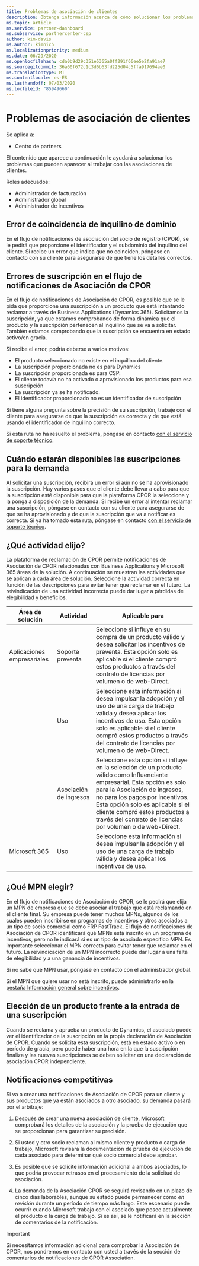 ```yaml
---
title: Problemas de asociación de clientes
description: Obtenga información acerca de cómo solucionar los problemas que surgen al trabajar con las asociaciones de clientes de los asociados de registro (CPOR).
ms.topic: article
ms.service: partner-dashboard
ms.subservice: partnercenter-csp
author: kim-davis
ms.author: kimnich
ms.localizationpriority: medium
ms.date: 06/29/2020
ms.openlocfilehash: cda0b9d29c351e5365a0ff291f66ee5e2fa91ae7
ms.sourcegitcommit: 36a60f672c1c3d6b63fd225d04c5ffa917694ae0
ms.translationtype: MT
ms.contentlocale: es-ES
ms.lasthandoff: 07/03/2020
ms.locfileid: "85949660"
---
```

# <a name="customer-association-issues"></a>Problemas de asociación de clientes

Se aplica a:

- Centro de partners

El contenido que aparece a continuación le ayudará a solucionar los problemas que pueden aparecer al trabajar con las asociaciones de clientes.

Roles adecuados:

- Administrador de facturación
- Administrador global
- Administrador de incentivos

## <a name="domain-tenant-mismatch"></a>Error de coincidencia de inquilino de dominio

En el flujo de notificaciones de asociación del socio de registro (CPOR), se le pedirá que proporcione el identificador y el subdominio del inquilino del cliente. Si recibe un error que indica que no coinciden, póngase en contacto con su cliente para asegurarse de que tiene los detalles correctos.

## <a name="subscription-errors-in-the-cpor-association-claim-flow"></a>Errores de suscripción en el flujo de notificaciones de Asociación de CPOR

En el flujo de notificaciones de Asociación de CPOR, es posible que se le pida que proporcione una suscripción a un producto que está intentando reclamar a través de Business Applications (Dynamics 365). Solicitamos la suscripción, ya que estamos comprobando de forma dinámica que el producto y la suscripción pertenecen al inquilino que se va a solicitar. También estamos comprobando que la suscripción se encuentra en estado activo/en gracia.

Si recibe el error, podría deberse a varios motivos:

- El producto seleccionado no existe en el inquilino del cliente.
- La suscripción proporcionada no es para Dynamics
- La suscripción proporcionada es para CSP.
- El cliente todavía no ha activado o aprovisionado los productos para esa suscripción
- La suscripción ya se ha notificado.
- El identificador proporcionado no es un identificador de suscripción

Si tiene alguna pregunta sobre la precisión de su suscripción, trabaje con el cliente para asegurarse de que la suscripción es correcta y de que está usando el identificador de inquilino correcto.

Si esta ruta no ha resuelto el problema, póngase en contacto [con el servicio de soporte técnico](https://partner.microsoft.com/dashboard/support/incentives/servicerequests?category=incentives).

## <a name="when-subscriptions-will-be-available-to-claim"></a>Cuándo estarán disponibles las suscripciones para la demanda

Al solicitar una suscripción, recibirá un error si aún no se ha aprovisionado la suscripción. Hay varios pasos que el cliente debe llevar a cabo para que la suscripción esté disponible para que la plataforma CPOR la seleccione y la ponga a disposición de la demanda. Si recibe un error al intentar reclamar una suscripción, póngase en contacto con su cliente para asegurarse de que se ha aprovisionado y de que la suscripción que va a notificar es correcta. Si ya ha tomado esta ruta, póngase en contacto [con el servicio de soporte técnico](https://partner.microsoft.com/dashboard/support/incentives/servicerequests?category=incentives).

## <a name="which-activity-do-i-choose"></a>¿Qué actividad elijo?

La plataforma de reclamación de CPOR permite notificaciones de Asociación de CPOR relacionadas con Business Applications y Microsoft 365 áreas de la solución. A continuación se muestran las actividades que se aplican a cada área de solución. Seleccione la actividad correcta en función de las descripciones para evitar tener que reclamar en el futuro. La reivindicación de una actividad incorrecta puede dar lugar a pérdidas de elegibilidad y beneficios.


| Área de solución | Actividad | Aplicable para |
| ------ | ----------- | ----------- |
| Aplicaciones empresariales      | Soporte preventa   | Seleccione si influye en su compra de un producto válido y desea solicitar los incentivos de preventa. Esta opción solo es aplicable si el cliente compró estos productos a través del contrato de licencias por volumen o de web-Direct. |
|    |  Uso  | Seleccione esta información si desea impulsar la adopción y el uso de una carga de trabajo válida y desea aplicar los incentivos de uso. Esta opción solo es aplicable si el cliente compró estos productos a través del contrato de licencias por volumen o de web-Direct. |
|    | Asociación de ingresos   | Seleccione esta opción si influye en la selección de un producto válido como Influenciante empresarial. Esta opción es solo para la Asociación de ingresos, no para los pagos por incentivos. Esta opción solo es aplicable si el cliente compró estos productos a través del contrato de licencias por volumen o de web-Direct.   |
| Microsoft 365   | Uso   | Seleccione esta información si desea impulsar la adopción y el uso de una carga de trabajo válida y desea aplicar los incentivos de uso. |

## <a name="which-mpn-do-i-choose"></a>¿Qué MPN elegir?

En el flujo de notificaciones de Asociación de CPOR, se le pedirá que elija un MPN de empresa que se debe asociar al trabajo que está reclamando en el cliente final. Su empresa puede tener muchos MPNs, algunos de los cuales pueden inscribirse en programas de incentivos y otros asociados a un tipo de socio comercial como FRP FastTrack. El flujo de notificaciones de Asociación de CPOR identificará qué MPNs está inscrito en un programa de incentivos, pero no le indicará si es un tipo de asociado específico MPN. Es importante seleccionar el MPN correcto para evitar tener que reclamar en el futuro. La reivindicación de un MPN incorrecto puede dar lugar a una falta de elegibilidad y a una ganancia de incentivos.

Si no sabe qué MPN usar, póngase en contacto con el administrador global.

Si el MPN que quiere usar no está inscrito, puede administrarlo en la [pestaña Información general sobre incentivos](https://partner.microsoft.com/dashboard/incentives/enrollment/summary).

## <a name="choosing-a-product-vs-entering-a-subscription"></a>Elección de un producto frente a la entrada de una suscripción

Cuando se reclama y aprueba un producto de Dynamics, el asociado puede ver el identificador de la suscripción en la propia declaración de Asociación de CPOR. Cuando se solicita esta suscripción, está en estado activo o en período de gracia, pero puede haber una hora en la que la suscripción finaliza y las nuevas suscripciones se deben solicitar en una declaración de asociación CPOR independiente.

## <a name="competing-claims"></a>Notificaciones competitivas

Si va a crear una notificaciones de Asociación de CPOR para un cliente y sus productos que ya están asociados a otro asociado, su demanda pasará por el arbitraje:

1. Después de crear una nueva asociación de cliente, Microsoft comprobará los detalles de la asociación y la prueba de ejecución que se proporcionan para garantizar su precisión.

2. Si usted y otro socio reclaman al mismo cliente y producto o carga de trabajo, Microsoft revisará la documentación de prueba de ejecución de cada asociado para determinar qué socio comercial debe aprobar.

3. Es posible que se solicite información adicional a ambos asociados, lo que podría provocar retrasos en el procesamiento de la solicitud de asociación.

4. La demanda de la Asociación CPOR se seguirá revisando en un plazo de cinco días laborables, aunque su estado puede permanecer como _en revisión_ durante un período de tiempo más largo. Este escenario puede ocurrir cuando Microsoft trabaja con el asociado que posee actualmente el producto o la carga de trabajo. Si es así, se le notificará en la sección de comentarios de la notificación. 

>[!IMPORTANT]
>Si necesitamos información adicional para comprobar la Asociación de CPOR, nos pondremos en contacto con usted a través de la sección de comentarios de notificaciones de CPOR Association.
